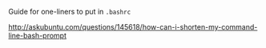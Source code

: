 Guide for one-liners to put in `.bashrc`

http://askubuntu.com/questions/145618/how-can-i-shorten-my-command-line-bash-prompt

